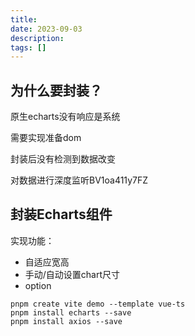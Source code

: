 ```yaml
---
title: 
date: 2023-09-03
description: 
tags: []
---
```


## 为什么要封装？

原生echarts没有响应是系统

需要实现准备dom



封装后没有检测到数据改变

对数据进行深度监听BV1oa411y7FZ



## 封装Echarts组件

实现功能：

- 自适应宽高
- 手动/自动设置chart尺寸
- option

```
pnpm create vite demo --template vue-ts
pnpm install echarts --save
pnpm install axios --save
```

